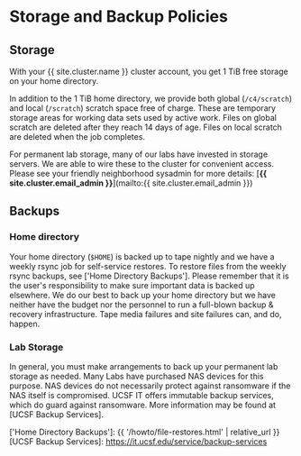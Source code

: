 # Storage and Backup Policies

## Storage

With your {{ site.cluster.name }} cluster account, you get 1 TiB free storage on your home directory. 

In addition to the 1 TiB home directory, we provide both global (`/c4/scratch`) and local (`/scratch`) scratch space free of charge. These are temporary storage areas for working data sets used by active work. Files on global scratch are deleted after they reach 14 days of age. Files on local scratch are deleted when the job completes.

For permanent lab storage, many of our labs have invested in storage servers. We are able to wire these to the cluster for convenient access. Please see your friendly neighborhood sysadmin for more details: [**{{ site.cluster.email_admin }}**](mailto:{{ site.cluster.email_admin }})


## Backups

### Home directory

Your home directory (`$HOME`) is backed up to tape nightly and we have a weekly rsync job for self-service restores. To restore files from the weekly rsync backups, see ['Home Directory Backups'].
Please remember that it is the user's responsibility to make sure important data is backed up elsewhere. We do our best to back up your home directory but we have neither have the budget nor the personnel to run a full-blown backup & recovery infrastructure. Tape media failures and site failures can, and do, happen.

### Lab Storage

In general, you must make arrangements to back up your permanent lab storage as needed. Many Labs have purchased NAS devices for this purpose. NAS devices do not necessarily protect against ransomware if the NAS itself is compromised. UCSF IT offers immutable backup services, which do guard against ransomware. More information may be found at [UCSF Backup Services].


['Home Directory Backups']: {{ '/howto/file-restores.html' | relative_url }}
[UCSF Backup Services]: https://it.ucsf.edu/service/backup-services
